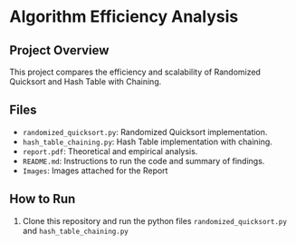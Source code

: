 # Algorithm Efficiency Analysis

## Project Overview
This project compares the efficiency and scalability of Randomized Quicksort and Hash Table with Chaining.

## Files
- `randomized_quicksort.py`: Randomized Quicksort implementation.
- `hash_table_chaining.py`: Hash Table implementation with chaining.
- `report.pdf`: Theoretical and empirical analysis.
- `README.md`: Instructions to run the code and summary of findings.
- `Images`: Images attached for the Report

## How to Run
1. Clone this repository and run the python files `randomized_quicksort.py` and `hash_table_chaining.py`